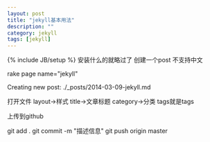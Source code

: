 ```yaml
---
layout: post
title: "jekyll基本用法"
description: ""
category: jekyll
tags: [jekyll]
---
```

{% include JB/setup %}
安装什么的就略过了
创建一个post 不支持中文

  rake page name="jekyll"
  
  Creating new post: ./_posts/2014-03-09-jekyll.md
  
打开文件
  layout->样式
  title->文章标题
  category->分类
  tags就是tags
  
上传到github

  git add .
  git commit -m "描述信息"
  git push origin master

